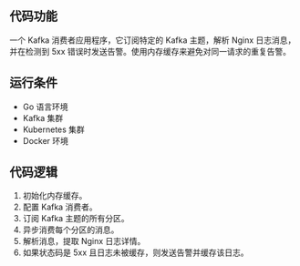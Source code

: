 ## 代码功能
一个 Kafka 消费者应用程序，它订阅特定的 Kafka 主题，解析 Nginx 日志消息，并在检测到 5xx 错误时发送告警。使用内存缓存来避免对同一请求的重复告警。

## 运行条件
- Go 语言环境
- Kafka 集群
- Kubernetes 集群
- Docker 环境

## 代码逻辑
1. 初始化内存缓存。
2. 配置 Kafka 消费者。
3. 订阅 Kafka 主题的所有分区。
4. 异步消费每个分区的消息。
5. 解析消息，提取 Nginx 日志详情。
6. 如果状态码是 5xx 且日志未被缓存，则发送告警并缓存该日志。
